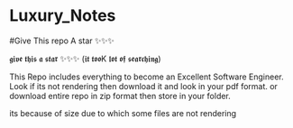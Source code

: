 # Luxury_Notes

#Give This repo A star ✨✨✨ 

𝖌𝖎𝖛𝖊 𝖙𝖍𝖎𝖘 𝖆 𝖘𝖙𝖆𝖗 ✨✨✨ (𝖎𝖙 𝖙𝖔𝖔K 𝖑𝖔𝖙 𝖔𝖋 𝖘𝖊𝖆𝖗𝖈𝖍𝖎𝖓𝖌)


This Repo includes everything to become an Excellent Software Engineer.
Look if its not rendering then download it and look in your pdf format.
or download entire repo in zip format then store in your folder.

its because of size due to which some files are not rendering
